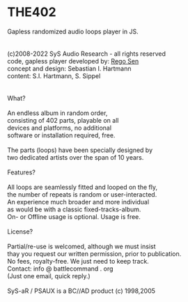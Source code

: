 # THE402<br>
Gapless randomized audio loops player in JS.<br>
<br>
<br>
(c)2008-2022 SyS Audio Research - all rights reserved<br>
code, gapless player developed by: <a href="https://github.com/regosen">Rego Sen</a><br>
concept and design: Sebastian I. Hartmann<br>
content: S.I. Hartmann, S. Sippel<br>
<br>
<br>
What?<br>
<br>
An endless album in random order,<br>
consisting of 402 parts, playable on all<br>
devices and platforms, no additional<br>
software or installation required, free.<br>
<br>
The parts (loops) have been specially designed by <br>
two dedicated artists over the span of 10 years.<br>
<br>
Features?<br>
<br>
All loops are seamlessly fitted and looped on the fly,<br>
the number of repeats is random or user-interacted.<br>
An experience much broader and more individual<br>
as would be with a classic fixed-tracks-album.<br>
On- or Offline usage is optional. Usage is free.<br>
<br>
License?<br>
<br>
Partial/re-use is welcomed, although we must insist<br>
thay you request our written permission, prior to publication.<br>
No fees, royalty-free. We just need to keep track.<br>
Contact: info @ battlecommand . org<br>
(Just one email, quick reply.)
<br>
<br>
SyS-aR / PSAUX is a BC//AD product (c) 1998,2005 <br>
